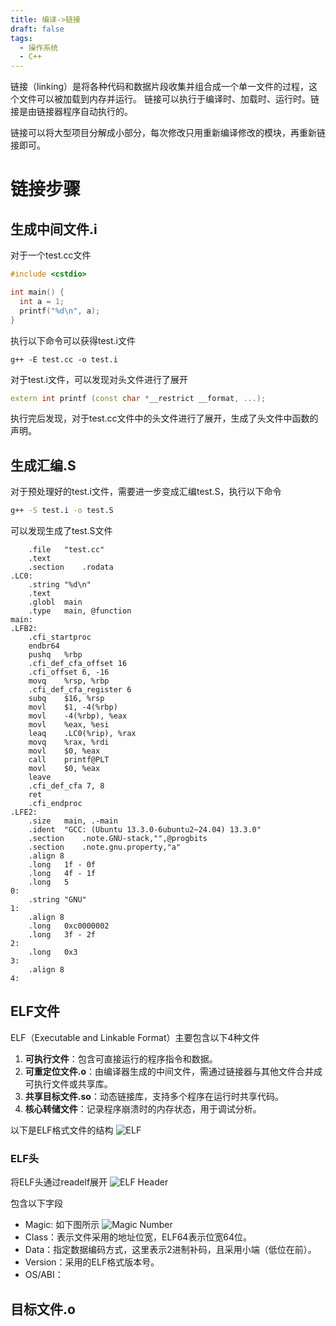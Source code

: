 ```yaml
---
title: 编译->链接
draft: false
tags:
  - 操作系统
  - C++
---
```


链接（linking）是将各种代码和数据片段收集并组合成一个单一文件的过程，这个文件可以被加载到内存并运行。 链接可以执行于编译时、加载时、运行时。链接是由链接器程序自动执行的。

链接可以将大型项目分解成小部分，每次修改只用重新编译修改的模块，再重新链接即可。

# 链接步骤

## 生成中间文件.i
对于一个test.cc文件
```cpp
#include <cstdio>

int main() {
  int a = 1;
  printf("%d\n", a);
}
```
执行以下命令可以获得test.i文件
```shell
g++ -E test.cc -o test.i
```
对于test.i文件，可以发现对头文件进行了展开
```cpp
extern int printf (const char *__restrict __format, ...);
```
执行完后发现，对于test.cc文件中的头文件进行了展开，生成了头文件中函数的声明。

## 生成汇编.S

对于预处理好的test.i文件，需要进一步变成汇编test.S，执行以下命令
```bash
g++ -S test.i -o test.S
```
可以发现生成了test.S文件
```
	.file	"test.cc"
	.text
	.section	.rodata
.LC0:
	.string	"%d\n"
	.text
	.globl	main
	.type	main, @function
main:
.LFB2:
	.cfi_startproc
	endbr64
	pushq	%rbp
	.cfi_def_cfa_offset 16
	.cfi_offset 6, -16
	movq	%rsp, %rbp
	.cfi_def_cfa_register 6
	subq	$16, %rsp
	movl	$1, -4(%rbp)
	movl	-4(%rbp), %eax
	movl	%eax, %esi
	leaq	.LC0(%rip), %rax
	movq	%rax, %rdi
	movl	$0, %eax
	call	printf@PLT
	movl	$0, %eax
	leave
	.cfi_def_cfa 7, 8
	ret
	.cfi_endproc
.LFE2:
	.size	main, .-main
	.ident	"GCC: (Ubuntu 13.3.0-6ubuntu2~24.04) 13.3.0"
	.section	.note.GNU-stack,"",@progbits
	.section	.note.gnu.property,"a"
	.align 8
	.long	1f - 0f
	.long	4f - 1f
	.long	5
0:
	.string	"GNU"
1:
	.align 8
	.long	0xc0000002
	.long	3f - 2f
2:
	.long	0x3
3:
	.align 8
4:
```

## ELF文件
ELF（Executable and Linkable Format）主要包含以下4种文件
1. **可执行文件**：包含可直接运行的程序指令和数据。
2. **可重定位文件.o**：由编译器生成的中间文件，需通过链接器与其他文件合并成可执行文件或共享库。
3. **共享目标文件.so**：动态链接库，支持多个程序在运行时共享代码。
4. **核心转储文件**：记录程序崩溃时的内存状态，用于调试分析。

以下是ELF格式文件的结构
![ELF](https://p.sda1.dev/22/9c13c6a5f9706701be3a572a9bc9ba59/ELF.png)

### ELF头
将ELF头通过readelf展开
![ELF Header](https://p.sda1.dev/22/8a21befffeba252cd51a6ffa8c7d3ef7/header.png)

包含以下字段
- Magic: 如下图所示
![Magic Number](https://im.gurl.eu.org/file/AgACAgEAAxkDAAI2GWfNy81AAtt9wTp3aANFiYiUHhfBAAIZrTEbloRwRjv0ThFXKcO4AQADAgADeQADNgQ.png)
- Class：表示文件采用的地址位宽，ELF64表示位宽64位。
- Data：指定数据编码方式，这里表示2进制补码，且采用小端（低位在前）。
- Version：采用的ELF格式版本号。
- OS/ABI：



## 目标文件.o
